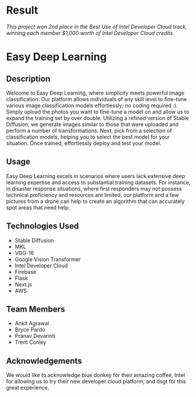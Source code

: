 # Result

_This project won 2nd place in the Best Use of Intel Developer Cloud track, winning each member $1,000 worth of Intel Developer Cloud credits._

# Easy Deep Learning

## Description

Welcome to Easy Deep Learning, where simplicity meets powerful image classification. Our platform allows individuals of any skill level to fine-tune various image classification models effortlessly; no coding required :). Simply upload the photos you want to fine-tune a model on and allow us to expand the training set by over double. Utilizing a refined version of Stable Diffusion, we generate images similar to those that were uploaded and perform a number of transformations. Next, pick from a selection of classification models, helping you to select the best model for your situation. Once trained, effortlessly deploy and test your model.

## Usage

Easy Deep Learning excels in scenarios where users lack extensive deep learning expertise and access to substantial training datasets. For instance, in disaster response situations, where first responders may not possess technical proficiency and resources are limited, our platform and a few pictures from a drone can help to create an algorithm that can accurately spot areas that need help.

## Technologies Used

- Stable Diffusion
- MKL
- VGG-16
- Google Vision Transformer
- Intel Developer Cloud
- Firebase
- Flask
- Next.js
- AWS

## Team Members

- Ankit Agrawal
- Bryce Pardo
- Pranav Devarinti
- Trent Conley

## Acknowledgements

We would like to acknowledge blue donkey for their amazing coffee, Intel for allowing us to try their new developer cloud platform, and dsgt for this great experience.
